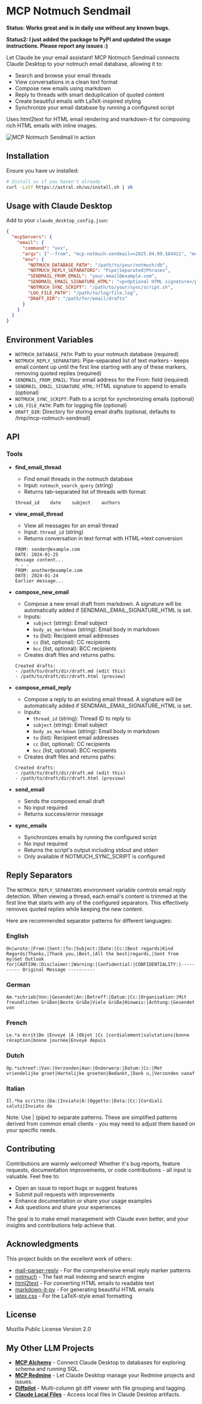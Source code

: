 # MCP Notmuch Sendmail

**Status: Works great and is in daily use without any known bugs.**

**Status2: I just added the package to PyPI and updated the usage instructions. Please report any issues :)**

Let Claude be your email assistant! MCP Notmuch Sendmail connects Claude Desktop to your notmuch email database, allowing it to:

- Search and browse your email threads
- View conversations in a clean text format
- Compose new emails using markdown
- Reply to threads with smart deduplication of quoted content
- Create beautiful emails with LaTeX-inspired styling
- Synchronize your email database by running a configured script

Uses html2text for HTML email rendering and markdown-it for composing rich HTML emails with inline images.

![MCP Notmuch Sendmail in action](https://raw.githubusercontent.com/runekaagaard/mcp-notmuch-sendmail/refs/heads/main/screenshot.png)

## Installation

Ensure you have uv installed:
```bash
# Install uv if you haven't already
curl -LsSf https://astral.sh/uv/install.sh | sh
```

## Usage with Claude Desktop

Add to your `claude_desktop_config.json`:

```json
{
  "mcpServers": {
    "email": {
      "command": "uvx",
      "args": ["--from", "mcp-notmuch-sendmail==2025.04.09.164411", "mcp-notmuch-sendmail"],
      "env": {
        "NOTMUCH_DATABASE_PATH": "/path/to/your/notmuch/db",
        "NOTMUCH_REPLY_SEPARATORS": "Pipe|Separated|Phrases",
        "SENDMAIL_FROM_EMAIL": "your.email@example.com",
        "SENDMAIL_EMAIL_SIGNATURE_HTML": "<p>Optional HTML signature</p>",
        "NOTMUCH_SYNC_SCRIPT": "/path/to/your/sync/script.sh",
        "LOG_FILE_PATH": "/path/to/log/file.log",
        "DRAFT_DIR": "/path/for/email/drafts"
      }
    }
  }
}
```

## Environment Variables

- `NOTMUCH_DATABASE_PATH`: Path to your notmuch database (required)
- `NOTMUCH_REPLY_SEPARATORS`: Pipe-separated list of text markers - keeps email content up until the first line starting with any of these markers, removing quoted replies (required)
- `SENDMAIL_FROM_EMAIL`: Your email address for the From: field (required)
- `SENDMAIL_EMAIL_SIGNATURE_HTML`: HTML signature to append to emails (optional)
- `NOTMUCH_SYNC_SCRIPT`: Path to a script for synchronizing emails (optional)
- `LOG_FILE_PATH`: Path for logging file (optional)
- `DRAFT_DIR`: Directory for storing email drafts (optional, defaults to /tmp/mcp-notmuch-sendmail)

## API

### Tools

- **find_email_thread**
  - Find email threads in the notmuch database
  - Input: `notmuch_search_query` (string)
  - Returns tab-separated list of threads with format:
  ```
  thread_id    date    subject    authors
  ```

- **view_email_thread**
  - View all messages for an email thread
  - Input: `thread_id` (string)
  - Returns conversation in text format with HTML->text conversion
  ```
  FROM: sender@example.com
  DATE: 2024-01-25
  Message content...
  - - -
  FROM: another@example.com
  DATE: 2024-01-24
  Earlier message...
  ```

- **compose_new_email**
  - Compose a new email draft from markdown. A signature will be automatically added if SENDMAIL_EMAIL_SIGNATURE_HTML is set.
  - Inputs:
    - `subject` (string): Email subject
    - `body_as_markdown` (string): Email body in markdown
    - `to` (list): Recipient email addresses
    - `cc` (list, optional): CC recipients
    - `bcc` (list, optional): BCC recipients
  - Creates draft files and returns paths:
  ```
  Created drafts:
  - /path/to/draft/dir/draft.md (edit this)
  - /path/to/draft/dir/draft.html (preview)
  ```

- **compose_email_reply**
  - Compose a reply to an existing email thread. A signature will be automatically added if SENDMAIL_EMAIL_SIGNATURE_HTML is set.
  - Inputs:
    - `thread_id` (string): Thread ID to reply to
    - `subject` (string): Email subject
    - `body_as_markdown` (string): Email body in markdown
    - `to` (list): Recipient email addresses
    - `cc` (list, optional): CC recipients
    - `bcc` (list, optional): BCC recipients
  - Creates draft files and returns paths:
  ```
  Created drafts:
  - /path/to/draft/dir/draft.md (edit this)
  - /path/to/draft/dir/draft.html (preview)
  ```

- **send_email**
  - Sends the composed email draft
  - No input required
  - Returns success/error message

- **sync_emails**
  - Synchronizes emails by running the configured script
  - No input required
  - Returns the script's output including stdout and stderr
  - Only available if NOTMUCH_SYNC_SCRIPT is configured

## Reply Separators

The `NOTMUCH_REPLY_SEPARATORS` environment variable controls email reply detection. When viewing a thread, each email's content is trimmed at the first line that starts with any of the configured separators. This effectively removes quoted replies while keeping the new content.

Here are recommended separator patterns for different languages:

### English
```
On|wrote:|From:|Sent:|To:|Subject:|Date:|Cc:|Best regards|Kind Regards|Thanks,|Thank you,|Best,|All the best|regards,|Sent from my|Get Outlook for|CAUTION:|Disclaimer:|Warning:|Confidential:|CONFIDENTIALITY:|---------- Original Message ----------
```

### German
```
Am.*schrieb|Von:|Gesendet|An:|Betreff:|Datum:|Cc:|Organisation:|Mit freundlichen Grüßen|Beste Grüße|Viele Grüße|Hinweis:|Achtung:|Gesendet von
```

### French
```
Le.*a écrit|De |Envoyé |À |Objet |Cc |cordialement|salutations|bonne réception|bonne journée|Envoyé depuis
```

### Dutch
```
Op.*schreef:|Van:|Verzonden|Aan:|Onderwerp:|Datum:|Cc:|Met vriendelijke groet|Hartelijke groeten|Bedankt,|Dank u,|Verzonden vanaf
```

### Italian
```
Il.*ha scritto:|Da:|Inviato|A:|Oggetto:|Data:|Cc:|Cordiali saluti|Inviato da
```

Note: Use | (pipe) to separate patterns. These are simplified patterns derived from common email clients - you may need to adjust them based on your specific needs.

## Contributing

Contributions are warmly welcomed! Whether it's bug reports, feature requests, documentation improvements, or code contributions - all input is valuable. Feel free to:

- Open an issue to report bugs or suggest features
- Submit pull requests with improvements
- Enhance documentation or share your usage examples
- Ask questions and share your experiences

The goal is to make email management with Claude even better, and your insights and contributions help achieve that.

## Acknowledgments

This project builds on the excellent work of others:

- [mail-parser-reply](https://github.com/alfonsrv/mail-parser-reply) - For the comprehensive email reply marker patterns
- [notmuch](https://notmuchmail.org/) - The fast mail indexing and search engine
- [html2text](https://github.com/Alir3z4/html2text) - For converting HTML emails to readable text
- [markdown-it-py](https://github.com/executablebooks/markdown-it-py) - For generating beautiful HTML emails
- [latex.css](https://latex.vercel.app/) - For the LaTeX-style email formatting

## License

Mozilla Public License Version 2.0

## My Other LLM Projects

- **[MCP Alchemy](https://github.com/runekaagaard/mcp-alchemy)** - Connect Claude Desktop to databases for exploring schema and running SQL.
- **[MCP Redmine](https://github.com/runekaagaard/mcp-redmine)** - Let Claude Desktop manage your Redmine projects and issues.
- **[Diffpilot](https://github.com/runekaagaard/diffpilot)** - Multi-column git diff viewer with file grouping and tagging.
- **[Claude Local Files](https://github.com/runekaagaard/claude-local-files)** - Access local files in Claude Desktop artifacts.
